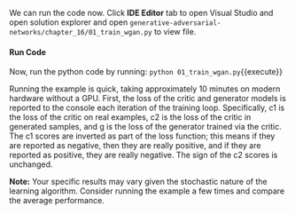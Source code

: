 We can run the code now. Click **IDE Editor** tab to open Visual Studio and open solution explorer and open `generative-adversarial-networks/chapter_16/01_train_wgan.py` to view file.

#### Run Code

Now, run the python code by running: `python 01_train_wgan.py`{{execute}}

Running the example is quick, taking approximately 10 minutes on modern hardware without
a GPU. First, the loss of the critic and generator models is reported to the console each iteration
of the training loop. Specifically, c1 is the loss of the critic on real examples, c2 is the loss of
the critic in generated samples, and g is the loss of the generator trained via the critic. The c1
scores are inverted as part of the loss function; this means if they are reported as negative, then
they are really positive, and if they are reported as positive, they are really negative. The sign
of the c2 scores is unchanged.

**Note:** Your specific results may vary given the stochastic nature of the learning algorithm.
Consider running the example a few times and compare the average performance.
